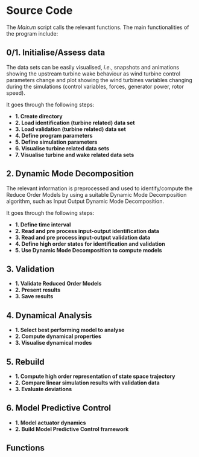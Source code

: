 # Source Code

The *Main.m* script calls the relevant functions. 
The main functionalities of the program include:

## 0/1. Initialise/Assess data
The data sets can be easily visualised, *i.e*., snapshots and animations showing the upstream turbine wake behaviour as wind turbine control parameters change and plot showing the wind turbines variables changing during the simulations (control variables, forces, generator power, rotor speed). 

It goes through the following steps:
* **1. Create directory**
* **2. Load identification (turbine related) data set**
* **3. Load validation (turbine related) data set**
* **4. Define program parameters**
* **5. Define simulation parameters**
* **6. Visualise turbine related data sets**
* **7. Visualise turbine and wake related data sets**

## 2. Dynamic Mode Decomposition
The relevant information is preprocessed and used to identify/compute the Reduce Order Models by using a suitable Dynamic Mode Decomposition algorithm, such as Input Output Dynamic Mode Decomposition.

It goes through the following steps:
* **1. Define time interval**
* **2. Read and pre process input-output identification data**
* **3. Read and pre process input-output validation data**
* **4. Define high order states for identification and validation**
* **5. Use Dynamic Mode Decomposition to compute models**

## 3. Validation
* **1. Validate Reduced Order Models**
* **2. Present results**
* **3. Save results**

## 4. Dynamical Analysis
* **1. Select best performing model to analyse**
* **2. Compute dynamical properties**
* **3. Visualise dynamical modes**

## 5. Rebuild
* **1. Compute high order representation of state space trajectory**
* **2. Compare linear simulation results with validation data**
* **3. Evaluate deviations**

## 6. Model Predictive Control
* **1. Model actuator dynamics**
* **2. Build Model Predictive Control framework**

## Functions